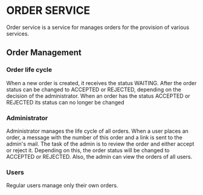 # ORDER SERVICE

Order service is a service for manages orders for the provision of various services. 

## Order Management 

### Order life cycle

When a new order is created, it receives the status WAITING. 
After the order status can be changed to ACCEPTED or REJECTED, depending on the decision of the administrator. 
When an order has the status ACCEPTED or REJECTED its status can no longer be changed

### Administrator

Administrator manages the life cycle of all orders. 
When a user places an order, a message with the number of this order and a link is sent to the admin's mail. 
The task of the admin is to review the order and either accept or reject it. 
Depending on this, the order status will be changed to ACCEPTED or REJECTED. 
Also, the admin can view the orders of all users. 

### Users

Regular users manage only their own orders.